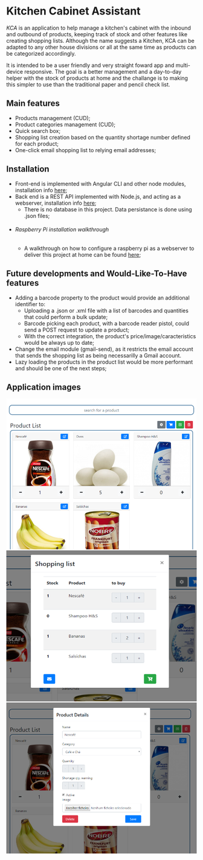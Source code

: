# Kitchen Cabinet Assistant

_KCA_ is an application to help manage a kitchen's cabinet with the inbound and outbound of products, keeping track of stock and other features like creating shopping lists. Although the name suggests a Kitchen, KCA can be adapted to any other house divisions or all at the same time as products can be categorized accordingly. 

It is intended to be a user friendly and very straight foward app and multi-device responsive. The goal is a better management and a day-to-day helper with the stock of products at home and the challange is to making this simpler to use than the traditional paper and pencil check list.

## Main features

* Products management (CUD);
* Product categories management (CUD);
* Quick search box;
* Shopping list creation based on the quantity shortage number defined for each product;
* One-click email shopping list to relying email addresses;

## Installation

* Front-end is implemented with Angular CLI and other node modules, installation info [here](https://github.com/ap080221063/Kitchen-Cabinet-Assistant/blob/master/KCAssistant/README.md);
* Back end is a REST API implemented with Node.js, and acting as a webserver, installation info [here](https://github.com/ap080221063/Kitchen-Cabinet-Assistant/blob/master/Server/README.md);
  * There is no database in this project. Data persistance is done using .json files;
* ###### Raspberry Pi installation walkthrough
  * A walkthrough on how to configure a raspberry pi as a webserver to deliver this project at home can be found [here](https://github.com/ap080221063/Kitchen-Cabinet-Assistant/blob/master/Raspberry%20Pi%20Configuration%20Guide.pdf);

## Future developments and Would-Like-To-Have features

* Adding a barcode property to the product would provide an additional identifier to:
  * Uploading a .json or .xml file with a list of barcodes and quantities that could perform a bulk update;
  * Barcode picking each product, with a barcode reader pistol, could send a POST request to update a product;
  * With the correct integration, the product's price/image/caracteristics would be always up to date;
* Change the email module (gmail-send), as it restricts the email account that sends the shopping list as being necessarilly a Gmail account.
* Lazy loading the products in the product list would be more performant and should be one of the next steps;

## Application images

<img src="https://github.com/ap080221063/Kitchen-Cabinet-Assistant/blob/master/Design%26Mockups/development/1.PNG" width="530" height="400" />

<img src="https://github.com/ap080221063/Kitchen-Cabinet-Assistant/blob/master/Design%26Mockups/development/5.PNG" width="530" height="400" />

<img src="https://github.com/ap080221063/Kitchen-Cabinet-Assistant/blob/master/Design%26Mockups/development/2.PNG" width="530" height="400" />
